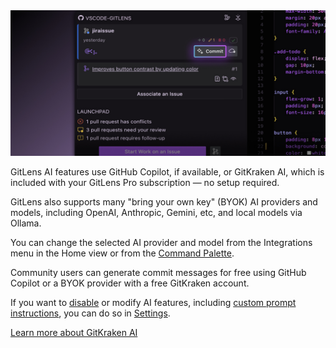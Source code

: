 <img src="./thumbnails/ai-features.jpg" alt="Generate Commit Message in Home View"/>

GitLens AI features use GitHub Copilot, if available, or GitKraken AI, which is included with your GitLens Pro subscription — no setup required.

GitLens also supports many "bring your own key" (BYOK) AI providers and models, including OpenAI, Anthropic, Gemini, etc, and local models via Ollama.

You can change the selected AI provider and model from the Integrations menu in the Home view or from the [Command Palette](command:gitlens.walkthrough.switchAIProvider).

Community users can generate commit messages for free using GitHub Copilot or a BYOK provider with a free GitKraken account.

If you want to [disable](command:gitlens.walkthrough.enableAiSetting) or modify AI features, including [custom prompt instructions](command:gitlens.walkthrough.openAiCustomInstructionsSettings), you can do so in [Settings](command:gitlens.walkthrough.openAiSettings).

[Learn more about GitKraken AI](command:gitlens.walkthrough.openLearnAboutAiFeatures)
